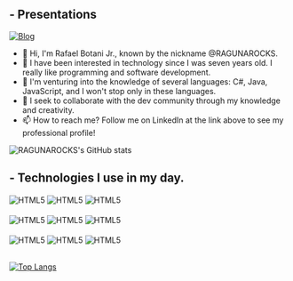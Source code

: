 ## - Presentations

[![Blog](https://img.shields.io/badge/LinkedIn-0077B5?style=for-the-badge&logo=linkedin&logoColor=white)](https://www.linkedin.com/in/rafael-botani-91b277179/)

- 👋 Hi, I'm Rafael Botani Jr., known by the nickname @RAGUNAROCKS.
- 👀 I have been interested in technology since I was seven years old. I really like programming and software development.
- 🌱 I'm venturing into the knowledge of several languages: C#, Java, JavaScript, and I won't stop only in these languages.
- 💞️ I seek to collaborate with the dev community through my knowledge and creativity. 
- 📫 How to reach me? Follow me on LinkedIn at the link above to see my professional profile!

![RAGUNAROCKS's GitHub stats](https://github-readme-stats.vercel.app/api?username=RAGUNAROCKS&show_icons=true&theme=dracula)

## - Technologies I use in my day.

<div>
  <img align = "center" alt = "HTML5" src = https://img.shields.io/badge/HTML-239120?style=for-the-badge&logo=html5&logoColor=white/>
  <img align = "center" alt = "HTML5" src = https://img.shields.io/badge/CSS-239120?style=for-the-badge&logo=css3&logoColor=white/>
  <img align = "center" alt = "HTML5" src = https://img.shields.io/badge/JavaScript-323330?style=for-the-badge&logo=javascript&logoColor=F7DF1E/>
</div>
</br>
<div>
  <img align = "center" alt = "HTML5" src = https://img.shields.io/badge/C%23-239120?style=for-the-badge&logo=c-sharp&logoColor=white/>
  <img align = "center" alt = "HTML5" src = https://img.shields.io/badge/Java-ED8B00?style=for-the-badge&logo=java&logoColor=white/>
  <img align = "center" alt = "HTML5" src = https://img.shields.io/badge/MySQL-00000F?style=for-the-badge&logo=mysql&logoColor=white/>
</div>
</br>
<div>
  <img align = "center" alt = "HTML5" src = https://img.shields.io/badge/Heroku-430098?style=for-the-badge&logo=heroku&logoColor=white/>
  <img align = "center" alt = "HTML5" src = https://img.shields.io/badge/Node.js-43853D?style=for-the-badge&logo=node.js&logoColor=white/>
  <img align = "center" alt = "HTML5" src = https://img.shields.io/badge/.NET-5C2D91?style=for-the-badge&logo=.net&logoColor=white/>
</div>
</br>

[![Top Langs](https://github-readme-stats.vercel.app/api/top-langs/?username=RAGUNAROCKS)](https://github.com/anuraghazra/github-readme-stats)


